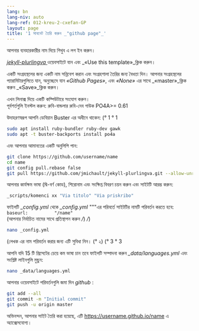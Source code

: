 ```yaml
---
lang: bn
lang-niv: auto
lang-ref: 012-kreu-2-cxefan-GP
layout: page
title: '1 সাবনেট তৈরি করুন _"github page"_'
---
```


আপনার ব্যবহারকারীর নাম দিয়ে গিথুব এ লগ ইন করুন।  

 [ _jekyll-plurlingva_ ](https://github.com/jmichault/jekyll-plurlingva)ওয়েবসাইটে যান এবং _«Use this template»_ক্লিক করুন।

একটি সংগ্রহস্থলের জন্য একটি নাম সন্নিবেশ করান এবং সংগ্রহশালা তৈরির জন্য বৈধতা দিন।
আপনার সংগ্রহস্থলের প্যারামিটারগুলিতে যান, অনুচ্ছেদে যান _«Github Pages»_, এবং _«None»_ এর সাথে _«master»_ক্লিক করুন _«Save»_ক্লিক করুন।

এখন লিনাক্স দিয়ে একটি কম্পিউটারে সংযোগ করুন।  
পূর্বশর্তগুলি ইনস্টল করুন: রুবি-বান্ডলার রুবি-দেব গাউক PO4A>= 0.61

উদাহরণস্বরূপ আপনি ডেবিয়ান Buster এর অধীনে থাকেন: (° 1 ° 1

```bash
sudo apt install ruby-bundler ruby-dev gawk
sudo apt -t buster-backports install po4a
```

এবং আপনার আমানতের একটি অনুলিপি পান:

```bash
git clone https://github.com/username/name
cd name
git config pull.rebase false
git pull https://github.com/jmichault/jekyll-plurlingva.git --allow-unrelated-histories
```

আপনার কার্যক্ষম ভাষা (দ্বি-বর্ণ কোড), শিরোনাম এবং সংক্ষিপ্ত বিবরণ চয়ন করুন এবং সাইটটি আরম্ভ করুন:

```bash
_scripts/komenci xx "Via titolo" "Via priskribo"
```

ফাইলটি _\_config.yml_ থেকে _\_config.yml_  """এর পরিবর্তে সাইটটির নামটি পরিবর্তন করতে হবে:  
    `baseurl:          "/name"`  
    (আপনার নির্বাচিত নামের সাথে প্রতিস্থাপন করুন _/_) _/_)

```bash
nano _config.yml
```
(লেখক এর নাম পরিবর্তন করার জন্য এটি সুবিধা নিন। (° ২) (° 3 ° 3

আপনি যদি 15 টি প্রিসেটের চেয়ে কম ভাষা চান তবে ফাইলটি সম্পাদনা করুন _\_data/languages.yml_ এবং সংশ্লিষ্ট লাইনগুলি মুছুন:
```bash
nano _data/languages.yml
```

আপনার ওয়েবসাইটে পরিবর্তনগুলি জমা দিন _github_ :
```bash
git add --all
git commit -m "Initial commit"
git push -u origin master
```

অভিনন্দন, আপনার সাইট তৈরি করা হয়েছে, এটি https://username.github.io/name এ অ্যাক্সেসযোগ্য।

